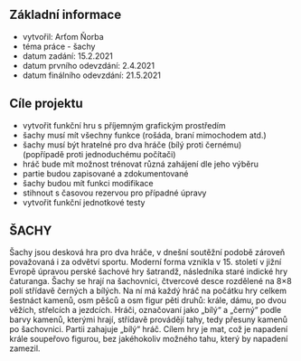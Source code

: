 ## Základní informace
- vytvořil: Arťom Ňorba
- téma práce - šachy
- datum zadání: 15.2.2021
- datum prvního odevzdání: 2.4.2021
- datum finálního odevzdání: 21.5.2021

## Cíle projektu
- vytvořit funkční hru s příjemným grafickým prostředím
- šachy musí mít všechny funkce (rošáda, braní mimochodem atd.)
- šachy musí být hratelné pro dva hráče (bílý proti černému)<br>
(popřípadě proti jednoduchému počítači)
- hráč bude mít možnost trénovat různá zahájení dle jeho výběru
- partie budou zapisované a zdokumentované
- šachy budou mít funkci modifikace 
- stihnout s časovou rezervou pro případné úpravy
- vytvořit funkční jednotkové testy

## ŠACHY
Šachy jsou desková hra pro dva hráče, v dnešní soutěžní podobě zároveň považovaná i za odvětví sportu. Moderní forma vznikla v 15. století v jižní Evropě úpravou perské šachové hry šatrandž, následníka staré indické hry čaturanga. Šachy se hrají na šachovnici, čtvercové desce rozdělené na 8×8 polí střídavě černých a bílých. Na ní má každý hráč na počátku hry celkem šestnáct kamenů, osm pěšců a osm figur pěti druhů: krále, dámu, po dvou věžích, střelcích a jezdcích. Hráči, označovaní jako „bílý“ a „černý“ podle barvy kamenů, kterými hrají, střídavě provádějí tahy, tedy přesuny kamenů po šachovnici. Partii zahajuje „bílý“ hráč. Cílem hry je mat, což je napadení krále soupeřovo figurou, bez jakéhokoliv možného tahu, který by napadení zamezil. 

